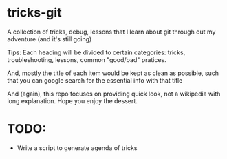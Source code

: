 # tricks-git
A collection of tricks, debug, lessons that I learn about git through out my adventure (and it's still going)

Tips: Each heading will be divided to certain categories: tricks, troubleshooting, lessons, common "good/bad" pratices.

And, mostly the title of each item would be kept as clean as possible, such that you can google search for the essential info with that title

And (again), this repo focuses on providing quick look, not a wikipedia with long explanation. Hope you enjoy the dessert.

# TODO: 
- Write a script to generate agenda of tricks